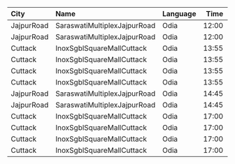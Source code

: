 | City       | Name                         | Language |  Time | Type          | Price | Capacity | Booked |
| :--------- | :--------------------------- | :------- | ----: | :------------ | ----: | -------: | -----: |
| JajpurRoad | SaraswatiMultiplexJajpurRoad | Odia     | 12:00 | Vip           |  130₹ |      128 |     88 |
| JajpurRoad | SaraswatiMultiplexJajpurRoad | Odia     | 12:00 | Diamond       |  100₹ |       78 |     55 |
| Cuttack    | InoxSgblSquareMallCuttack    | Odia     | 13:55 | Club          |  140₹ |       44 |      0 |
| Cuttack    | InoxSgblSquareMallCuttack    | Odia     | 13:55 | Executive     |  112₹ |       14 |      0 |
| Cuttack    | InoxSgblSquareMallCuttack    | Odia     | 13:55 | RoyalRecliner |  190₹ |        4 |      0 |
| Cuttack    | InoxSgblSquareMallCuttack    | Odia     | 13:55 | Royal         |  140₹ |       27 |      0 |
| JajpurRoad | SaraswatiMultiplexJajpurRoad | Odia     | 14:45 | Vip           |  130₹ |      128 |     88 |
| JajpurRoad | SaraswatiMultiplexJajpurRoad | Odia     | 14:45 | Diamond       |  100₹ |       78 |     55 |
| Cuttack    | InoxSgblSquareMallCuttack    | Odia     | 17:00 | Club          |  140₹ |       44 |      0 |
| Cuttack    | InoxSgblSquareMallCuttack    | Odia     | 17:00 | Executive     |  112₹ |       14 |      0 |
| Cuttack    | InoxSgblSquareMallCuttack    | Odia     | 17:00 | RoyalRecliner |  190₹ |        4 |      0 |
| Cuttack    | InoxSgblSquareMallCuttack    | Odia     | 17:00 | Royal         |  140₹ |       31 |      0 |